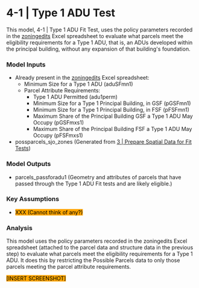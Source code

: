 # 4-1 | Type 1 ADU Test

This model, 4-1 | Type 1 ADU Fit Test, uses the policy parameters recorded in the [zoningedits](../../analysis-preparation/tabular-inputs/#tabular-inputs) Excel spreadsheet to evaluate what parcels meet the eligibility requirements for a Type 1 ADU, that is, an ADUs developed within the principal building, without any expansion of that building's foundation.

### Model Inputs

* Already present in the [zoningedits](../../analysis-preparation/tabular-inputs/) Excel spreadsheet:
  * Minimum Size for a Type 1 ADU (aduSFmn1)
  * Parcel Attribute Requirements:&#x20;
    * Type 1 ADU Permitted (adu1perm)
    * Minimum Size for a Type 1 Principal Building, in GSF (pGSFmn1)
    * Minimum Size for a Type 1 Principal Building, in FSF (pFSFmn1)
    * Maximum Share of the Principal Building GSF a Type 1 ADU May Occupy (pGSFmxs1)
    * Maximum Share of the Principal Building FSF a Type 1 ADU May Occupy (pFSFmxs1)
* possparcels\_sjo\_zones (Generated from [3 | Prepare Spatial Data for Fit Tests](../3-or-prepare-spatial-data-for-fit-tests.md))

### Model Outputs

* parcels\_passforadu1 (Geometry and attributes of parcels that have passed through the Type 1 ADU Fit tests and are likely eligible.)&#x20;

### Key Assumptions

* <mark style="background-color:orange;">XXX (Cannot think of any?)</mark>

### Analysis

This model uses the policy parameters recorded in the zoningedits Excel spreadsheet (attached to the parcel data and structure data in the previous step) to evaluate what parcels meet the eligibility requirements for a Type 1 ADU. It does this by restricting the Possible Parcels data to only those parcels meeting the parcel attribute requirements.&#x20;

<mark style="background-color:orange;">\[INSERT SCREENSHOT]</mark>
